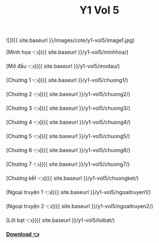 ﻿---
layout: post
title: Y1 Vol 5
---

![]({{ site.baseurl }}/images/cote/y1-vol5/image1.jpg)

[Minh họa 👈]({{ site.baseurl }}/y1-vol5/minhhoa/)

[Mở đầu 👈]({{ site.baseurl }}/y1-vol5/modau/)

[Chương 1 👈]({{ site.baseurl }}/y1-vol5/chuong1/)

[Chương 2 👈]({{ site.baseurl }}/y1-vol5/chuong2/)

[Chương 3 👈]({{ site.baseurl }}/y1-vol5/chuong3/)

[Chương 4 👈]({{ site.baseurl }}/y1-vol5/chuong4/)

[Chương 5 👈]({{ site.baseurl }}/y1-vol5/chuong5/)

[Chương 6 👈]({{ site.baseurl }}/y1-vol5/chuong6/)

[Chương 7 👈]({{ site.baseurl }}/y1-vol5/chuong7/)

[Chương kết 👈]({{ site.baseurl }}/y1-vol5/chuongket/)

[Ngoại truyện 1 👈]({{ site.baseurl }}/y1-vol5/ngoaitruyen1/)

[Ngoại truyện 2 👈]({{ site.baseurl }}/y1-vol5/ngoaitruyen2/)

[Lời bạt 👈]({{ site.baseurl }}/y1-vol5/loibat/)

[**Download 👈**](https://cote.ga/download/)

